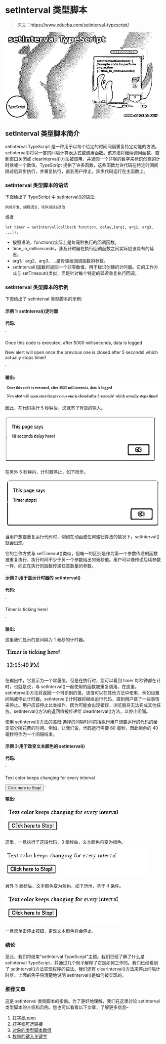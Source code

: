 # setInterval 类型脚本

> 原文：<https://www.educba.com/setinterval-typescript/>

![setInterval TypeScript](img/f523fd4837600d194b4868fc3affbfae.png)



## setInterval 类型脚本简介

setInterval TypeScript 是一种用于以每个给定的时间间隔重复特定功能的方法。setInterval()将以一定的间隔计算表达式或调用函数。该方法将继续调用函数，直到窗口关闭或 clearInterval()方法被调用，并返回一个非零的数字来标识创建的计时器或一个数值。TypeScript 提供了许多函数，这些函数允许代码在特定时间间隔过后异步执行，并重复执行，直到用户停止。异步代码运行在主函数上。

### setInterval 类型脚本的语法

下面给出了 TypeScript 中 setInterval()的语法:

<small>网页开发、编程语言、软件测试&其他</small>

或者

`let timer = setInterval(callback function, delay,[arg1, arg2, arg3, ...]);`

*   按照语法，function()实际上是每毫秒执行的回调函数。
*   time_in_milliseconds，涉及计时器在执行回调函数之间实际应该具有的延迟。
*   arg1、arg2、arg3、…是传递给回调函数的参数。
*   setInterval()函数将返回一个非零数值，用于标识创建的计时器。它的工作方式与 setTimeout()类似，但是针对每个特定的延迟重复执行回调。

### setInterval 类型脚本的示例

下面给出了 setInterval 类型脚本的示例:

#### 示例 1: setInterval()定时器

**代码:**

`<!DOCTYPE html>
<body>
<p>Once this code is executed, after 5000 milliseconds, data is logged</p>
<p>New alert will open once the previous one is closed after 5 seconds! which actually stops timer!</p>
<script>
"use strict";
let timerId = setInterval(() => alert('10 seconds delay here!'), 5000);
setTimeout(() => { clearInterval(timerId); alert('Timer stops!'); }, 5000);
</script>
</body>
</html>`

**输出:**

![setInterval TypeScript 1](img/b0a3585b7135f2922f09d4011d64e001.png)



因此，在代码执行 5 秒钟后，您就有了登录的输入。

![setInterval TypeScript 2](img/9f1845f35f60cea4901fff0f8508007e.png)



在另外 5 秒钟内，计时器停止，如下所示。

![setInterval TypeScript 3](img/a3c4499131f0fd5258ecd56feb73b486.png)



当用户想要重复运行代码时，例如在动画或任何递归算法的情况下，setInterval()就会出现。

它的工作方式与 setTimeout()类似，但唯一的区别是作为第一个参数传递的函数被重复执行，执行时间不少于另一个参数给出的毫秒值。用户可以像传递后续参数一样，向正在执行的函数传递任意数量的参数。

#### 示例 2:用于显示计时器的 setInterval()

**代码:**

`<!DOCTYPE html>
<html>
<head>
<title>Clock using setInterval() method</title>
</head>
<body>
<p>Timer is ticking here!</p>
<p class="time"></p>
<script>
function displayTimer() {
let dateVal = new Date();
let timeVal = dateVal.toLocaleTimeString();
document.querySelector('.time').textContent = timeVal;
}
displayTimer();
const createClock = setInterval(displayTimer, 1000);
</script>
</body>
</html>`

**输出:**

这里我们显示的是间隔为 1 毫秒的计时器。

![interval of 1 millisecond](img/573f944de43351ef73df3c141f516b36.png)



在输出中，它显示为一个常量值，但是在执行时，您可以看到 timer 每秒钟都在计时，也就是说，与 setInterval()一起使用的函数被重复调用。在这里，setInterval()方法将返回一个可识别的值，该值可以在其他方法中使用，例如设置间隔或停止计时器。setInterval()计时器将继续运行代码，直到用户做了一些事情来停止。用户应该停止此类操作，因为可能会出现错误，浏览器将无法完成其他任务。setInterval()方法的返回值被传递给 clearInterval()方法，以停止间隔。

使用 setInterval()方法的递归:选择的间隔时间包括执行用户想要运行的代码的给定部分所花费的时间。例如，让我们说，代码运行需要 60 毫秒，因此剩余的 40 毫秒将作为一个间隔结束。

#### 示例 3:用于改变文本颜色的 setInterval()

**代码:**

`<!DOCTYPE html>
<html>
<head>
<title>setInterval() to bring changes in text color, along with clearInterval to stop</title>
<script>
var interval;
function colorChange() {
interval = setInterval(text, 3000);
}
function text() {
var Ele = document.getElementById('boxID');
if(Ele.style.color === 'orange') {
Ele.style.color = 'blue'
} else {
Ele.style.color = 'orange'
}
}
function stopColorChange() {
clearInterval(interval);
}
</script>
</head>
<body onload="colorChange();">
<div id="boxID">
<p>Text color keeps changing for every interval</p>
</div>
<button onclick="stopColorChange();">Click here to Stop!</button>
</body>
</html>`

**输出:**

![setInterval TypeScript 5](img/9b96a0286a056688770b31f5a455348b.png)



这里，一旦执行了这段代码，3 毫秒后，文本颜色将变为橙色。

![text color will change to orange](img/adf6b70397473b5568b442c891438769.png)



另外 3 毫秒后，文本颜色变为蓝色，如下所示，基于 if 条件。

![text color changes to blue](img/3da95e783611bdc675e819ec9e8028c6.png)



一旦您单击停止按钮，更改文本颜色将会停止。

### 结论

至此，我们将结束“setInterval TypeScript”主题。我们已经了解了什么是 setInterval TypeScript，并通过几个例子解释了它是如何工作的。我们已经看到了 setInterval()方法实现程序的语法。我们还有 clearInterval()方法来停止间隔计时器。上面的例子将清楚地说明 setInterval()是如何被实现的。

### 推荐文章

这是 setInterval 类型脚本的指南。为了更好地理解，我们在这里讨论 setInterval 类型脚本的介绍和示例。您也可以看看以下文章，了解更多信息–

1.  [打字稿 npm](https://www.educba.com/typescript-npm/)
2.  [打字稿可选链接](https://www.educba.com/typescript-optional-chaining/)
3.  [对象的类型脚本数组](https://www.educba.com/typescript-array-of-objects/)
4.  [枚举的键入关键字](https://www.educba.com/typescript-keyof-enum/)





